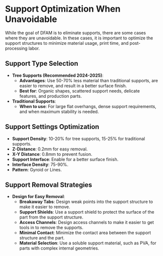 # Support Optimization When Unavoidable

While the goal of DFAM is to eliminate supports, there are some cases where they are unavoidable. In these cases, it is important to optimize the support structures to minimize material usage, print time, and post-processing labor.

## Support Type Selection

- **Tree Supports (Recommended 2024-2025)**:
  - **Advantages**: Use 50-70% less material than traditional supports, are easier to remove, and result in a better surface finish.
  - **Best for**: Organic shapes, scattered support needs, delicate features, and production parts.
- **Traditional Supports**:
  - **When to use**: For large flat overhangs, dense support requirements, and when maximum stability is needed.

## Support Settings Optimization

- **Support Density**: 10-20% for tree supports, 15-25% for traditional supports.
- **Z-Distance**: 0.2mm for easy removal.
- **X-Y Distance**: 0.8mm to prevent fusion.
- **Support Interface**: Enable for a better surface finish.
- **Interface Density**: 75-90%.
- **Pattern**: Gyroid or Lines.

## Support Removal Strategies

- **Design for Easy Removal**:
  - **Breakaway Tabs**: Design weak points into the support structure to make it easier to remove.
  - **Support Shields**: Use a support shield to protect the surface of the part from the support structure.
  - **Access Channels**: Design access channels to make it easier to get tools in to remove the supports.
  - **Minimal Contact**: Minimize the contact area between the support structure and the part.
  - **Material Selection**: Use a soluble support material, such as PVA, for parts with complex internal geometries.
